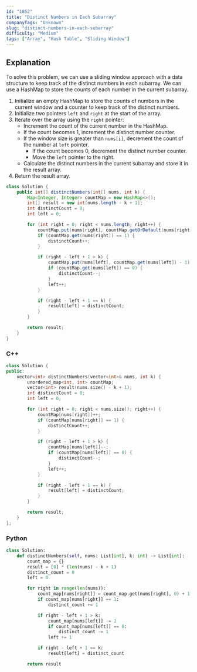 ```yaml
---
id: "1852"
title: "Distinct Numbers in Each Subarray"
companyTags: "Unknown"
slug: "distinct-numbers-in-each-subarray"
difficulty: "Medium"
tags: ["Array", "Hash Table", "Sliding Window"]
---
```


## Explanation

To solve this problem, we can use a sliding window approach with a data structure to keep track of the distinct numbers in each subarray. We can use a HashMap to store the counts of each number in the current subarray. 

1. Initialize an empty HashMap to store the counts of numbers in the current window and a counter to keep track of the distinct numbers.
2. Initialize two pointers `left` and `right` at the start of the array.
3. Iterate over the array using the `right` pointer:
   - Increment the count of the current number in the HashMap.
   - If the count becomes 1, increment the distinct number counter.
   - If the window size is greater than `nums[i]`, decrement the count of the number at `left` pointer.
     - If the count becomes 0, decrement the distinct number counter.
     - Move the `left` pointer to the right.
   - Calculate the distinct numbers in the current subarray and store it in the result array.
4. Return the result array.
```java
class Solution {
    public int[] distinctNumbers(int[] nums, int k) {
        Map<Integer, Integer> countMap = new HashMap<>();
        int[] result = new int[nums.length - k + 1];
        int distinctCount = 0;
        int left = 0;

        for (int right = 0; right < nums.length; right++) {
            countMap.put(nums[right], countMap.getOrDefault(nums[right], 0) + 1);
            if (countMap.get(nums[right]) == 1) {
                distinctCount++;
            }

            if (right - left + 1 > k) {
                countMap.put(nums[left], countMap.get(nums[left]) - 1);
                if (countMap.get(nums[left]) == 0) {
                    distinctCount--;
                }
                left++;
            }

            if (right - left + 1 == k) {
                result[left] = distinctCount;
            }
        }

        return result;
    }
}
```

### C++
```cpp
class Solution {
public:
    vector<int> distinctNumbers(vector<int>& nums, int k) {
        unordered_map<int, int> countMap;
        vector<int> result(nums.size() - k + 1);
        int distinctCount = 0;
        int left = 0;

        for (int right = 0; right < nums.size(); right++) {
            countMap[nums[right]]++;
            if (countMap[nums[right]] == 1) {
                distinctCount++;
            }

            if (right - left + 1 > k) {
                countMap[nums[left]]--;
                if (countMap[nums[left]] == 0) {
                    distinctCount--;
                }
                left++;
            }

            if (right - left + 1 == k) {
                result[left] = distinctCount;
            }
        }

        return result;
    }
};
```

### Python
```python
class Solution:
    def distinctNumbers(self, nums: List[int], k: int) -> List[int]:
        count_map = {}
        result = [0] * (len(nums) - k + 1)
        distinct_count = 0
        left = 0

        for right in range(len(nums)):
            count_map[nums[right]] = count_map.get(nums[right], 0) + 1
            if count_map[nums[right]] == 1:
                distinct_count += 1

            if right - left + 1 > k:
                count_map[nums[left]] -= 1
                if count_map[nums[left]] == 0:
                    distinct_count -= 1
                left += 1

            if right - left + 1 == k:
                result[left] = distinct_count

        return result
```